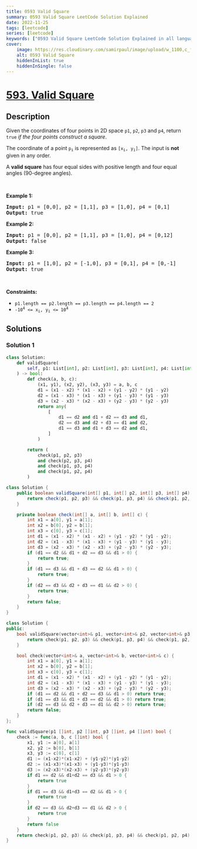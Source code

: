 ```yaml
---
title: 0593 Valid Square
summary: 0593 Valid Square LeetCode Solution Explained
date: 2022-11-25
tags: [leetcode]
series: [leetcode]
keywords: ["0593 Valid Square LeetCode Solution Explained in all languages", "0593 Valid Square", "LeetCode", "leetcode solution in Python3 C++ Java Go PHP Ruby Swift TypeScript Rust C# JavaScript C", "GeeksforGeeks", "InterviewBit", "Coding Ninjas", "HackerRank", "HackerEarth", "CodeChef", "TopCoder", "AlgoExpert", "freeCodeCamp", "Codeforces", "GitHub", "AtCoder", "Samir Paul"]
cover:
    image: https://res.cloudinary.com/samirpaul/image/upload/w_1100,c_fit,co_rgb:FFFFFF,l_text:Arial_75_bold:0593 Valid Square - Solution Explained/problem-solving.webp
    alt: 0593 Valid Square
    hiddenInList: true
    hiddenInSingle: false
---
```



# [593. Valid Square](https://leetcode.com/problems/valid-square)


## Description

<p>Given the coordinates of four points in 2D space <code>p1</code>, <code>p2</code>, <code>p3</code> and <code>p4</code>, return <code>true</code> <em>if the four points construct a square</em>.</p>

<p>The coordinate of a point <code>p<sub>i</sub></code> is represented as <code>[x<sub>i</sub>, y<sub>i</sub>]</code>. The input is <strong>not</strong> given in any order.</p>

<p>A <strong>valid square</strong> has four equal sides with positive length and four equal angles (90-degree angles).</p>

<p>&nbsp;</p>
<p><strong class="example">Example 1:</strong></p>

<pre>
<strong>Input:</strong> p1 = [0,0], p2 = [1,1], p3 = [1,0], p4 = [0,1]
<strong>Output:</strong> true
</pre>

<p><strong class="example">Example 2:</strong></p>

<pre>
<strong>Input:</strong> p1 = [0,0], p2 = [1,1], p3 = [1,0], p4 = [0,12]
<strong>Output:</strong> false
</pre>

<p><strong class="example">Example 3:</strong></p>

<pre>
<strong>Input:</strong> p1 = [1,0], p2 = [-1,0], p3 = [0,1], p4 = [0,-1]
<strong>Output:</strong> true
</pre>

<p>&nbsp;</p>
<p><strong>Constraints:</strong></p>

<ul>
	<li><code>p1.length == p2.length == p3.length == p4.length == 2</code></li>
	<li><code>-10<sup>4</sup> &lt;= x<sub>i</sub>, y<sub>i</sub> &lt;= 10<sup>4</sup></code></li>
</ul>

## Solutions

### Solution 1

<!-- tabs:start -->

```python
class Solution:
    def validSquare(
        self, p1: List[int], p2: List[int], p3: List[int], p4: List[int]
    ) -> bool:
        def check(a, b, c):
            (x1, y1), (x2, y2), (x3, y3) = a, b, c
            d1 = (x1 - x2) * (x1 - x2) + (y1 - y2) * (y1 - y2)
            d2 = (x1 - x3) * (x1 - x3) + (y1 - y3) * (y1 - y3)
            d3 = (x2 - x3) * (x2 - x3) + (y2 - y3) * (y2 - y3)
            return any(
                [
                    d1 == d2 and d1 + d2 == d3 and d1,
                    d2 == d3 and d2 + d3 == d1 and d2,
                    d1 == d3 and d1 + d3 == d2 and d1,
                ]
            )

        return (
            check(p1, p2, p3)
            and check(p2, p3, p4)
            and check(p1, p3, p4)
            and check(p1, p2, p4)
        )
```

```java
class Solution {
    public boolean validSquare(int[] p1, int[] p2, int[] p3, int[] p4) {
        return check(p1, p2, p3) && check(p1, p3, p4) && check(p1, p2, p4) && check(p2, p3, p4);
    }

    private boolean check(int[] a, int[] b, int[] c) {
        int x1 = a[0], y1 = a[1];
        int x2 = b[0], y2 = b[1];
        int x3 = c[0], y3 = c[1];
        int d1 = (x1 - x2) * (x1 - x2) + (y1 - y2) * (y1 - y2);
        int d2 = (x1 - x3) * (x1 - x3) + (y1 - y3) * (y1 - y3);
        int d3 = (x2 - x3) * (x2 - x3) + (y2 - y3) * (y2 - y3);
        if (d1 == d2 && d1 + d2 == d3 && d1 > 0) {
            return true;
        }
        if (d1 == d3 && d1 + d3 == d2 && d1 > 0) {
            return true;
        }
        if (d2 == d3 && d2 + d3 == d1 && d2 > 0) {
            return true;
        }
        return false;
    }
}
```

```cpp
class Solution {
public:
    bool validSquare(vector<int>& p1, vector<int>& p2, vector<int>& p3, vector<int>& p4) {
        return check(p1, p2, p3) && check(p1, p3, p4) && check(p1, p2, p4) && check(p2, p3, p4);
    }

    bool check(vector<int>& a, vector<int>& b, vector<int>& c) {
        int x1 = a[0], y1 = a[1];
        int x2 = b[0], y2 = b[1];
        int x3 = c[0], y3 = c[1];
        int d1 = (x1 - x2) * (x1 - x2) + (y1 - y2) * (y1 - y2);
        int d2 = (x1 - x3) * (x1 - x3) + (y1 - y3) * (y1 - y3);
        int d3 = (x2 - x3) * (x2 - x3) + (y2 - y3) * (y2 - y3);
        if (d1 == d2 && d1 + d2 == d3 && d1 > 0) return true;
        if (d1 == d3 && d1 + d3 == d2 && d1 > 0) return true;
        if (d2 == d3 && d2 + d3 == d1 && d2 > 0) return true;
        return false;
    }
};
```

```go
func validSquare(p1 []int, p2 []int, p3 []int, p4 []int) bool {
	check := func(a, b, c []int) bool {
		x1, y1 := a[0], a[1]
		x2, y2 := b[0], b[1]
		x3, y3 := c[0], c[1]
		d1 := (x1-x2)*(x1-x2) + (y1-y2)*(y1-y2)
		d2 := (x1-x3)*(x1-x3) + (y1-y3)*(y1-y3)
		d3 := (x2-x3)*(x2-x3) + (y2-y3)*(y2-y3)
		if d1 == d2 && d1+d2 == d3 && d1 > 0 {
			return true
		}
		if d1 == d3 && d1+d3 == d2 && d1 > 0 {
			return true
		}
		if d2 == d3 && d2+d3 == d1 && d2 > 0 {
			return true
		}
		return false
	}
	return check(p1, p2, p3) && check(p1, p3, p4) && check(p1, p2, p4) && check(p2, p3, p4)
}
```

<!-- tabs:end -->

<!-- end -->
